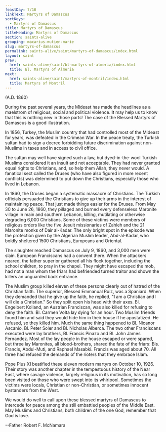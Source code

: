```yaml
---
feastDay: 7/10
linkText: Martyrs of Damascus
sortKeys:
  - Martyrs of Damascus
title: Martyrs of Damascus
titleHeading: Martyrs of Damascus
section: saints-alive
grouping: macarius-mutien-marie
slug: martyrs-of-damascus
permalink: saints-alive/saint/martyrs-of-damascus/index.html
layout: saint
prev:
  href: saints-alive/saint/bl-martyrs-of-almeria/index.html
  title: Bl. Martyrs of Almeria
next:
  href: saints-alive/saint/martyrs-of-montril/index.html
  title: Martyrs of Montril
---
```

(A.D. 1860)

During the past several years, the Mideast has made the headlines as a maelstrom of religious, social and political violence. It may help us to know that this is nothing new in those parts! The case of the Blessed Martyrs of Damascus is a good illustration.

In 1856, Turkey, the Muslim country that had controlled most of the Mideast for years, was defeated in the Crimean War. In the peace treaty, the Turkish sultan had to sign a decree forbidding future discrimination against non-Muslims in taxes and in access to civil office.

The sultan may well have signed such a law, but dyed-in-the-wool Turkish Muslims considered it an insult and not acceptable. They had never granted equal rights to Christians, and, so help them Allah, they never would. A fanatical sect called the Druses (who have also figured in more recent conflicts) was determined to put down the Christians, especially those who lived in Lebanon.

In 1860, the Druses began a systematic massacre of Christians. The Turkish officials persuaded the Christians to give up their arms in the interest of maintaining peace. That just made things easier for the Druses. From May 30 to June 26, 1860, they pillaged and burned every defenseless Maronite village in main and southern Lebanon, killing, mutilating or otherwise degrading 6,000 Christians. Some of these victims were members of religious orders like the five Jesuit missionaries of Zahleh and the 21 Maronite monks of Dair al-Kadar. The only bright spot in the episode was the protection given by the Algerian Muslim leader, Abd-al-Kadar, who boldly sheltered 1500 Christians, Europeans and Oriental.

The slaughter reached Damascus on July 9, 1860, and 3,000 men were slain. European Franciscans had a convent there. When the attackers neared, the father superior gathered all his flock together, including the school children, to pray in the chapel. They might have escaped the mob, had not a man whom the friars had befriended turned traitor and shown the killers an unguarded back entrance.

The Muslim group killed eleven of these persons clearly out of hatred of the Christian faith. The superior, Blessed Emmanual Ruiz, was a Spaniard. When they demanded that he give up the faith, he replied, "I am a Christian and I will die a Christian." So they split open his head with their axes. Bl. Engelbert Kolland, an Austrian Franciscan, was also killed for refusing to deny the faith. Bl. Carmen Volta lay dying for an hour. Two Muslim friends found him and said they would hide him in their house if he apostatized. He refused, so they killed him. Much the same thing happened to Bl. Nicanor Ascanio, Bl. Peter Soler and Bl. Nicholas Alberca. The two other Franciscans executed were lay brothers, Bl. Francis Pinazo and Bl. John James Fernandez. Most of the lay people in the house escaped or were spared, but three lay Maronites, all blood-brothers, shared the fate of the friars: Bls. Francis, Abdul-Muti, and Raphael Masabki. Francis was aged about 70. All three had refused the demands of the rioters that they embrace Islam.

Pope Pius XI beatified these eleven modern martyrs on October 10, 1926. Their story was another chapter in the tempestuous history of the Near East, where savage violence, largely religious in its motivation, has so long been visited on those who were swept into its whirlpool. Sometimes the victims were locals, Christian or non-Christian, or sometimes innocent bystanders from the West.

We would do well to call upon these blessed martyrs of Damascus to intercede for peace among the still embattled peoples of the Middle East. May Muslims and Christians, both children of the one God, remember that God is love.

\--Father Robert F. McNamara